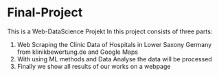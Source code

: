 # Final-Project
This is a Web-DataScience Projekt
In this project consists of three parts:
  1. Web Scraping the Clinic Data of Hospitals in Lower Saxony Germany from klinikbewertung.de and Google Maps
  2. With using ML methods and Data Analyse  the data will be processed
  3. Finally we show all results of our works on a webpage
